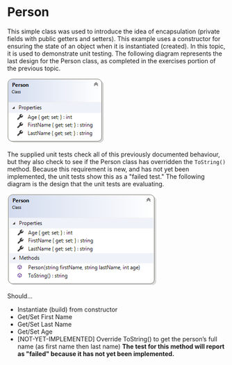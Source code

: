 ---
---
# Person

This simple class was used to introduce the idea of encapsulation (private fields with public getters and setters). This example uses a constructor for ensuring the state of an object when it is instantiated (created). In this topic, it is used to demonstrate unit testing. The following diagram represents the last design for the Person class, as completed in the exercises portion of the previous topic.

![Previous Person Class Diagram](D-Person.png)

The supplied unit tests check all of this previously documented behaviour, but they also check to see if the Person class has overridden the `ToString()` method. Because this requirement is new, and has not yet been implemented, the unit tests show this as a "failed test." The following diagram is the design that the unit tests are evaluating.

![Person Class Diagram](D-Person-1.png)

Should…
* Instantiate (build) from constructor
* Get/Set First Name
* Get/Set Last Name
* Get/Set Age
* [NOT-YET-IMPLEMENTED] Override ToString() to get the person’s full name (as first name then last name)
  **The test for this method will report as "failed" because it has not yet been implemented.**
